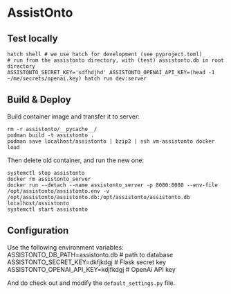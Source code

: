 # AssistOnto

## Test locally

    hatch shell # we use hatch for development (see pyproject.toml)
    # run from the assistonto directory, with (test) assistonto.db in root directory
    ASSISTONTO_SECRET_KEY='sdfhdjhd' ASSISTONTO_OPENAI_API_KEY=(head -1 ~/me/secrets/openai.key) hatch run dev:server

## Build & Deploy

Build container image and transfer it to server:

    rm -r assistonto/__pycache__/
    podman build -t assistonto .
    podman save localhost/assistonto | bzip2 | ssh vm-assistonto docker load

Then delete old container, and run the new one:

    systemctl stop assistonto
    docker rm assistonto_server
    docker run --detach --name assistonto_server -p 8080:8080 --env-file /opt/assistonto/assistonto.env -v /opt/assistonto/assistonto.db:/opt/assistonto/assistonto.db localhost/assistonto
    systemctl start assistonto

## Configuration

Use the following environment variables:
    ASSISTONTO_DB_PATH=assistonto.db # path to database
    ASSISTONTO_SECRET_KEY=dkfjkdgj # Flask secret key
    ASSISTONTO_OPENAI_API_KEY=kdjfkdgj # OpenAi API key

And do check out and modify the `default_settings.py` file.